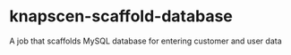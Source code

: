 # knapscen-scaffold-database
A job that scaffolds  MySQL database for entering customer and user data
